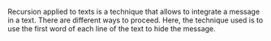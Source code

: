 Recursion applied to texts is a technique that allows to integrate a message in a text. There are different ways to proceed. Here, the technique used is to use the first word of each line of the text to hide the message.
